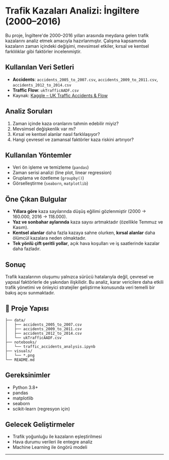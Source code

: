 # Trafik Kazaları Analizi: İngiltere (2000–2016)

Bu proje, İngiltere'de 2000–2016 yılları arasında meydana gelen trafik kazalarını analiz etmek amacıyla hazırlanmıştır. Çalışma kapsamında 
kazaların zaman içindeki değişimi, mevsimsel etkiler, kırsal ve kentsel farklılıklar gibi faktörler incelenmiştir.

## Kullanılan Veri Setleri
- **Accidents**: `accidents_2005_to_2007.csv`, `accidents_2009_to_2011.csv`, `accidents_2012_to_2014.csv`
- **Traffic Flow**: `ukTrafficAADF.csv`
- Kaynak: [Kaggle – UK Traffic Accidents & Flow](https://www.kaggle.com/datasets/daveianhickey/2000-16-traffic-flow-england-scotland-wales)

## Analiz Soruları
1. Zaman içinde kaza oranlarını tahmin edebilir miyiz?
2. Mevsimsel değişkenlik var mı?
3. Kırsal ve kentsel alanlar nasıl farklılaşıyor?
4. Hangi çevresel ve zamansal faktörler kaza riskini artırıyor?

## Kullanılan Yöntemler
- Veri ön işleme ve temizleme (`pandas`)
- Zaman serisi analizi (line plot, linear regression)
- Gruplama ve özetleme (`groupby()`)
- Görselleştirme (`seaborn`, `matplotlib`)

## Öne Çıkan Bulgular
- **Yıllara göre** kaza sayılarında düşüş eğilimi gözlenmiştir (2000 → 160.000, 2016 → 118.000).
- **Yaz ve sonbahar aylarında** kaza sayısı artmaktadır (özellikle Temmuz ve Kasım).
- **Kentsel alanlar** daha fazla kazaya sahne olurken, **kırsal alanlar** daha ölümcül kazalara neden olmaktadır.
- **Tek yönlü çift şeritli yollar**, açık hava koşulları ve iş saatlerinde kazalar daha fazladır.

## Sonuç
Trafik kazalarının oluşumu yalnızca sürücü hatalarıyla değil, çevresel ve yapısal faktörlerle de yakından ilişkilidir. Bu analiz, karar vericilere daha etkili trafik yönetimi ve önleyici stratejiler geliştirme konusunda veri temelli bir bakış açısı sunmaktadır.

## 📂 Proje Yapısı

```
├── data/
│   ├── accidents_2005_to_2007.csv
│   ├── accidents_2009_to_2011.csv
│   ├── accidents_2012_to_2014.csv
│   └── ukTrafficAADF.csv
├── notebooks/
│   └── traffic_accidents_analysis.ipynb
├── visuals/
│   └── *.png
└── README.md
```

## Gereksinimler
- Python 3.8+
- pandas
- matplotlib
- seaborn
- scikit-learn (regresyon için)

## Gelecek Geliştirmeler
- Trafik yoğunluğu ile kazaların eşleştirilmesi
- Hava durumu verileri ile entegre analiz
- Machine Learning ile öngörü modeli

---
